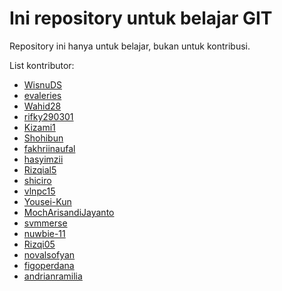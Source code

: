 # Ini repository untuk belajar GIT

Repository ini hanya untuk belajar, bukan untuk kontribusi.


List kontributor:

- [WisnuDS](https://github.com/WisnuDS)
- [evaleries](https://github.com/evaleries)
- [Wahid28](https://github.com/Wahid28)
- [rifky290301](https://github.com/rifky290301)
- [Kizami1](htttps://github.com/Kizami1)
- [Shohibun](https://github.com/Shohibun)
- [fakhriinaufal](https://github.com/fakhriinaufal)
- [hasyimzii](https://github.com/hasyimzii)
- [Rizqial5](https://github.com/Rizqial5)
- [shiciro](https://github.com/shiciro)
- [vlnpc15](https://github.com/vlnpc15)
- [Yousei-Kun](https://github.com/Yousei-kun)
- [MochArisandiJayanto](https://github.com/MochArisandiJayanto)
- [svmmerse](https://github.com/svmmerse)
- [nuwbie-11](https://github.com/nuwbie-11)
- [Rizqi05](https://github.com/Rizqi05)
- [novalsofyan](https://github.com/novalsofyan)
- [figoperdana](https://github.com/figoperdana)
- [andrianramilia](https://github.com/andrianramilia)